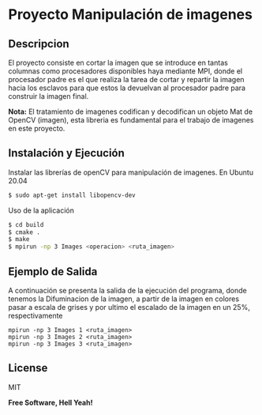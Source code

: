 # Proyecto Manipulación de imagenes

## Descripcion
El proyecto consiste en cortar la imagen que se introduce en tantas columnas como procesadores disponibles haya mediante MPI, donde el procesador padre es el que realiza la tarea de cortar y repartir la imagen hacia los esclavos para que estos la devuelvan al procesador padre para construir la imagen final.

**Nota:** El tratamiento de imagenes codifican y decodifican un objeto Mat de OpenCV (imagen), esta libreria es fundamental para el trabajo de imagenes en este proyecto.
 
## Instalación y Ejecución

Instalar las librerías de openCV para manipulación de imagenes.
En Ubuntu 20.04
```sh
$ sudo apt-get install libopencv-dev
```

Uso de la aplicación
```sh
$ cd build
$ cmake .
$ make
$ mpirun -np 3 Images <operacion> <ruta_imagen>
```
## Ejemplo de Salida

A continuación se presenta la salida de la ejecución del programa, donde tenemos la Difuminacion de la imagen, a partir de la imagen en colores pasar a escala de grises y por ultimo el escalado de la imagen en un 25%, respectivamente
```
mpirun -np 3 Images 1 <ruta_imagen>
mpirun -np 3 Images 2 <ruta_imagen>
mpirun -np 3 Images 3 <ruta_imagen>
```
## License

MIT

**Free Software, Hell Yeah!**

